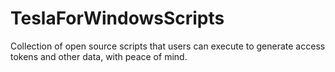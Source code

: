 # TeslaForWindowsScripts
Collection of open source scripts that users can execute to generate access tokens and other data, with peace of mind.
